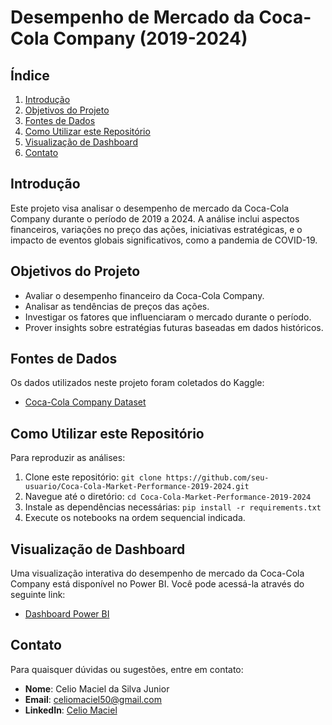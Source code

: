# Desempenho de Mercado da Coca-Cola Company (2019-2024)

## Índice

1. [Introdução](#introdução)
2. [Objetivos do Projeto](#objetivos-do-projeto)
3. [Fontes de Dados](#fontes-de-dados)
4. [Como Utilizar este Repositório](#como-utilizar-este-repositório)
5. [Visualização de Dashboard](#visualização-de-dashboard)
6. [Contato](#contato)

## Introdução

Este projeto visa analisar o desempenho de mercado da Coca-Cola Company durante o período de 2019 a 2024. A análise inclui aspectos financeiros, variações no preço das ações, iniciativas estratégicas, e o impacto de eventos globais significativos, como a pandemia de COVID-19.

## Objetivos do Projeto

- Avaliar o desempenho financeiro da Coca-Cola Company.
- Analisar as tendências de preços das ações.
- Investigar os fatores que influenciaram o mercado durante o período.
- Prover insights sobre estratégias futuras baseadas em dados históricos.

## Fontes de Dados

Os dados utilizados neste projeto foram coletados do Kaggle:

- [Coca-Cola Company Dataset](https://www.kaggle.com/datasets/zeeshanyounas001/coca-cola-company)

## Como Utilizar este Repositório

Para reproduzir as análises:

1. Clone este repositório: `git clone https://github.com/seu-usuario/Coca-Cola-Market-Performance-2019-2024.git`
2. Navegue até o diretório: `cd Coca-Cola-Market-Performance-2019-2024`
3. Instale as dependências necessárias: `pip install -r requirements.txt`
4. Execute os notebooks na ordem sequencial indicada.

## Visualização de Dashboard

Uma visualização interativa do desempenho de mercado da Coca-Cola Company está disponível no Power BI. Você pode acessá-la através do seguinte link:

- [Dashboard Power BI](https://app.powerbi.com/view?r=eyJrIjoiODMyYTI4ZDEtYjBiZS00NDU5LWEwYmYtMGU5MTM3MmI2NjdiIiwidCI6ImJmZDlkNTUwLWFhYTItNDUzZC05MTk5LWU5N2E3ZDJjMDljMCJ9)

## Contato

Para quaisquer dúvidas ou sugestões, entre em contato:

- **Nome**: Celio Maciel da Silva Junior
- **Email**: celiomaciel50@gmail.com
- **LinkedIn**: [Celio Maciel](https://linkedin.com/in/celio-maciel-176302170/)

